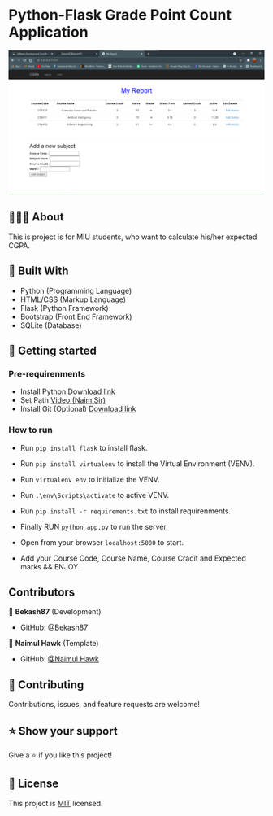 # Python-Flask Grade Point Count Application

![screenshot](./images/demo.PNG)<br>
## 👩🏼‍💻 About
This is project is for MIU students, who want to calculate his/her expected CGPA.<br>

## 🔧 Built With
- Python (Programming Language)
- HTML/CSS (Markup Language)
- Flask (Python Framework)
- Bootstrap (Front End Framework)
- SQLite (Database)

## 🤖 Getting started

### Pre-requirenments
- Install Python [Download link](https://www.python.org/downloads/)
- Set Path [Video (Naim Sir)](https://www.youtube.com/watch?v=EDNpd-7vaJ8&list=PL5WWFMzXof5hA8cLzEoim7BEkHcmddbOK&index=6)
- Install Git (Optional) [Download link](https://git-scm.com/downloads)

### How to run

- Run `pip install flask` to install flask.

- Run `pip install virtualenv` to install the Virtual Environment (VENV).


- Run `virtualenv env` to initialize the VENV.

- Run `.\env\Scripts\activate` to active VENV.

- Run `pip install -r requirements.txt` to install requirenments.

- Finally RUN `python app.py` to run the server.

- Open from your browser `localhost:5000` to start.

- Add your Course Code, Course Name, Course Cradit and Expected marks && ENJOY.

## Contributors

👤 **Bekash87** (Development)

- GitHub: [@Bekash87](https://github.com/Bekash87)

👤 **Naimul Hawk** (Template)

- GitHub: [@Naimul Hawk](https://github.com/naimul011)


## 🤝 Contributing

Contributions, issues, and feature requests are welcome!

## ⭐ Show your support

Give a ⭐️ if you like this project!

## 📝 License

This project is [MIT](https://opensource.org/licenses/MIT) licensed.